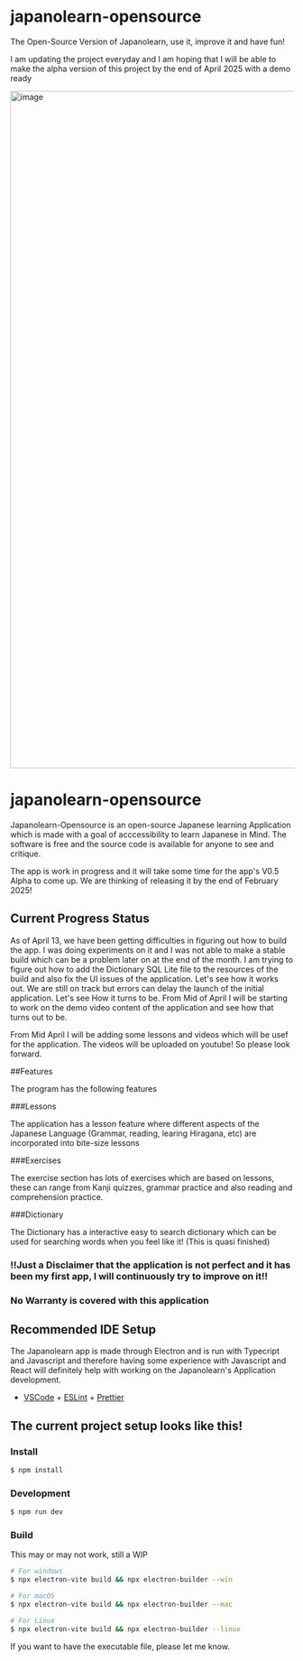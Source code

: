 # japanolearn-opensource
The Open-Source Version of Japanolearn, use it, improve it and have fun!

I am updating the project everyday and I am hoping that I will be able to make the alpha version of this project by the end of April 2025 with a demo ready

<img width="1201" alt="image" src="https://github.com/user-attachments/assets/6ec87cdb-44c5-42fd-b6e2-b4e9f40bf999" />


# japanolearn-opensource

Japanolearn-Opensource is an open-source Japanese learning Application which is made with a goal of acccessibility to learn Japanese in Mind. The software is free and the source code is available for anyone to see and critique.

The app is work in progress and it will take some time for the app's V0.5 Alpha to come up. We are thinking of releasing it by the end of February 2025!

## Current Progress Status

As of April 13, we have been getting difficulties in figuring out how to build the app. I was doing experiments on it and I was not able to make a stable build which can be a problem later on at the end of the month.
I am trying to figure out how to add the Dictionary SQL Lite file to the resources of the build and also fix the UI issues of the application. Let's see how it works out.
We are still on track but errors can delay the launch of the initial application. Let's see How it turns to be.
From Mid of April I will be starting to work on the demo video content of the application and see how that turns out to be.

From Mid April I will be adding some lessons and videos which will be usef for the application. The videos will be uploaded on youtube! So please look forward.

##Features

The program has the following features

###Lessons

The application has a lesson feature where different aspects of the Japanese Language (Grammar, reading, learing Hiragana, etc) are incorporated into bite-size lessons

###Exercises

The exercise section has lots of exercises which are based on lessons, these can range from Kanji quizzes, grammar practice and also reading and comprehension practice.

###Dictionary

The Dictionary has a interactive easy to search dictionary which can be used for searching words when you feel like it!
(This is quasi finished)

### ‼️Just a Disclaimer that the application is not perfect and it has been my first app, I will continuously try to improve on it‼️ 

### No Warranty is covered with this application

## Recommended IDE Setup

The Japanolearn app is made through Electron and is run with Typecript and Javascript and therefore having some experience with Javascript and React will definitely help with working on the Japanolearn's Application development.

- [VSCode](https://code.visualstudio.com/) + [ESLint](https://marketplace.visualstudio.com/items?itemName=dbaeumer.vscode-eslint) + [Prettier](https://marketplace.visualstudio.com/items?itemName=esbenp.prettier-vscode)

## The current project setup looks like this!

### Install

```bash
$ npm install
```

### Development

```bash
$ npm run dev
```

### Build

This may or may not work, still a WIP

```bash
# For windows
$ npx electron-vite build && npx electron-builder --win

# For macOS
$ npx electron-vite build && npx electron-builder --mac

# For Linux
$ npx electron-vite build && npx electron-builder --linux
```

If you want to have the executable file, please let me know.
